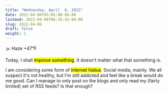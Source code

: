 ```yaml
---
title: "Wednesday, April  6, 2022"
date: 2022-04-06T05:05:00-04:00
lastmod: 2022-04-06T06:36:42-04:00
slug: 2022-04-06
draft: false
weight: 1
---
```


🌫  Haze +47°F

Today, I shall <mark>improve something</mark>. It doesn't matter what that something is.

I am considering some form of <mark>internet hiatus</mark>. Social media, mainly. We all suspect it's not healthy, but I'm still addicted and feel like a break would do me good. Can I manage to only post on the blogs and only read my (fairly limited) set of RSS feeds? Is that enough?

[//]: # "Exported with love from a post written in Org mode"
[//]: # "- https://github.com/kaushalmodi/ox-hugo"

